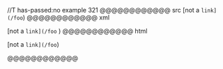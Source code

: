 //T has-passed:no
example 321
@@@@@@@@@@@@ src
[not a `link](/foo`)
@@@@@@@@@@@@ xml
<?xml version="1.0" encoding="UTF-8"?>
<!DOCTYPE document SYSTEM "CommonMark.dtd">
<document xmlns="http://commonmark.org/xml/1.0">
  <paragraph>
    <text>[not a </text>
    <code>link](/foo</code>
    <text>)</text>
  </paragraph>
</document>
@@@@@@@@@@@@ html
<p>[not a <code>link](/foo</code>)</p>
@@@@@@@@@@@@
